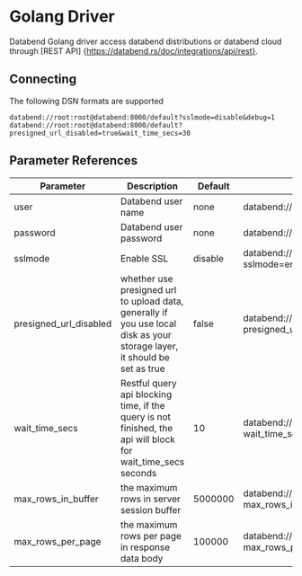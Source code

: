 # Golang Driver

Databend Golang driver access databend distributions or databend cloud through [REST API]
{https://databend.rs/doc/integrations/api/rest}.

## Connecting

The following DSN formats are supported
```text
databend://root:root@databend:8000/default?sslmode=disable&debug=1
databend://root:root@databend:8000/default?presigned_url_disabled=true&wait_time_secs=30
```

## Parameter References

| Parameter              | Description                                                                                                                | Default | example                                                                |
|------------------------|----------------------------------------------------------------------------------------------------------------------------|---------|------------------------------------------------------------------------|
| user                   | Databend user name                                                                                                         | none    | databend://{user}:root@databend:8000/                                  |
| password               | Databend user password                                                                                                     | none    | databend://root:{password}@databend:8000/                              |
| sslmode                | Enable SSL                                                                                                                 | disable | databend://root:root@databend:8000/default?sslmode=enable              |
| presigned_url_disabled | whether use presigned url to upload data, generally if you use local disk as your storage layer, it should be set as true  | false   | databend://root:root@databend:8000/default?presigned_url_disabled=true |
| wait_time_secs         | Restful query api blocking time, if the query is not finished, the api will block for wait_time_secs seconds               | 10      | databend://root:root@databend:8000/hello_databend?wait_time_secs=10    |
| max_rows_in_buffer     | the maximum rows in server session buffer                                                                                  | 5000000 | databend://root:root@databend:8000/default?max_rows_in_buffer=50000    |
| max_rows_per_page      | the maximum rows per page in response data body                                                                            | 100000  | databend://root:root@databend:8000/default?max_rows_per_page=100000    |

